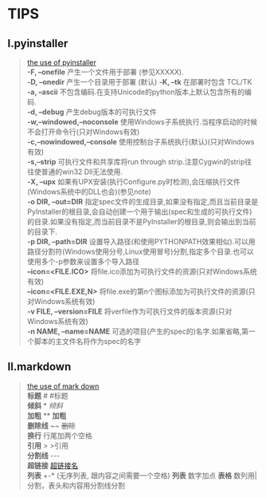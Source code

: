 # TIPS

## Ⅰ.pyinstaller  
>[the use of pyinstaller](https://blog.csdn.net/qq_34106574/article/details/82964110)  
**-F, –onefile**	产生一个文件用于部署 (参见XXXXX).  
**-D, –onedir**	产生一个目录用于部署 (默认)
**-K, –tk**	在部署时包含 TCL/TK  
**-a, –ascii**	不包含编码.在支持Unicode的python版本上默认包含所有的编码.  
**-d, –debug**	产生debug版本的可执行文件  
**-w,–windowed,–noconsole**	使用Windows子系统执行.当程序启动的时候不会打开命令行(只对Windows有效)  
**-c,–nowindowed,–console**	使用控制台子系统执行(默认)(只对Windows有效)  
**-s,–strip**	可执行文件和共享库将run through strip.注意Cygwin的strip往往使普通的win32 Dll无法使用.  
**-X, –upx** 如果有UPX安装(执行Configure.py时检测),会压缩执行文件(Windows系统中的DLL也会)(参见note)  
**-o DIR, –out=DIR** 指定spec文件的生成目录,如果没有指定,而且当前目录是PyInstaller的根目录,会自动创建一个用于输出(spec和生成的可执行文件)的目录.如果没有指定,而当前目录不是PyInstaller的根目录,则会输出到当前的目录下.  
**-p DIR, –path=DIR** 设置导入路径(和使用PYTHONPATH效果相似).可以用路径分割符(Windows使用分号,Linux使用冒号)分割,指定多个目录.也可以使用多个-p参数来设置多个导入路径  
**–icon=<FILE.ICO>** 将file.ico添加为可执行文件的资源(只对Windows系统有效)  
**–icon=<FILE.EXE,N>** 将file.exe的第n个图标添加为可执行文件的资源(只对Windows系统有效)  
**-v FILE, –version=FILE** 将verfile作为可执行文件的版本资源(只对Windows系统有效)  
**-n NAME, –name=NAME** 可选的项目(产生的spec的)名字.如果省略,第一个脚本的主文件名将作为spec的名字  

## Ⅱ.markdown  
>[the use of mark down](https://www.jianshu.com/p/191d1e21f7ed/)  
**标题** #  #标题  
**倾斜** *  *倾斜*  
**加粗** **  **加粗**  
**删除线** ~~  ~~删除~~  
**换行** 行尾加两个空格  
**引用** >  >引用  
**分割线** ---  
**超链接** [超链接名](url '超链接title')  
**列表** +-* (无序列表, 跟内容之间需要一个空格)
**列表** 数字加点 
**表格** 数列用|分割，表头和内容用分割线分割  
